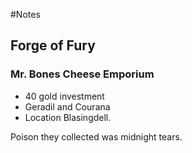 #Notes 

## Forge of Fury

### Mr. Bones Cheese Emporium 
- 40 gold investment 
- Geradil and Courana 
- Location Blasingdell.


Poison they collected was midnight tears. 
